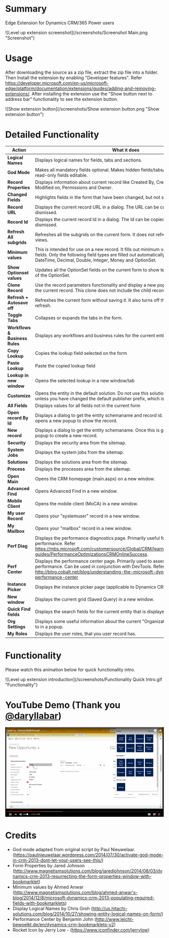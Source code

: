 # Summary
Edge Extension for Dynamics CRM/365 Power users

![Level up extension screenshot](/screenshots/Screenshot Main.png "Screenshot")

# Usage
After downloading the source as a zip file, extract the zip file into a folder. Then Install the extension by enabling "Developer features".
Refer https://developer.microsoft.com/en-us/microsoft-edge/platform/documentation/extensions/guides/adding-and-removing-extensions/. After installing
the extension use the "Show button next to address bar" functionality to see the extension button.

![Show extension button](/screenshots/Show extension button.png "Show extension button")

# Detailed Functionality

Action | What it does
--- | ---
**Logical Names** | Displays logical names for fields, tabs and sections.
**God Mode** | Makes all mandatory fields optional. Makes hidden fields/tabs/sections visible. Makes read-only fields editable.
**Record Properties** | Displays information about current record like Created By, Created On, Modified By, Modified on, Permissions and Owner. 
**Changed Fields** | Highlights fields in the form that have been changed, but not saved yet.
**Record URL** | Displays the current record URL in a dialog. The URL can be copied from the dialog and dismissed.
**Record Id** | Displays the current record Id in a dialog. The Id can be copied from the dialog and dismissed.
**Refresh All subgrids** | Refreshes all the subgrids on the current form. It does not refresh the associated views.
**Minimum values** | This is intended for use on a new record. It fills out minimum values for all required fields. Only the following field types are filled out automatically: Memo, String, Boolean, DateTime, Decimal, Double, Integer, Money and OptionSet.
**Show Optionset values** | Updates all the OptionSet fields on the current form to show text as well the the value of the OptionSet.
**Clone Record** | Use the record parameters functionality and display a new popup which is a clone of the current record. This clone does not include the child records.
**Refresh + Autosave off** | Refreshes the current form without saving it. It also turns off the auto-save after refresh.
**Toggle Tabs** | Collapses or expands the tabs in the form.
**Workflows & Business Rules** | Displays any workflows and business rules for the current entity.
**Copy Lookup** | Copies the lookup field selected on the form
**Paste Lookup** | Paste the copied lookup field
**Lookup in new window** | Opens the selected lookup in a new window/tab
**Customize** | Opens the entity in the default solution. Do not use this solution to add new fields, unless you have changed the default publisher prefix, which is "new_"
**All Fields** | Displays values for all fields not in the current form
**Open record By Id** | Displays a dialog to get the entity schemaname and record id. Once this is given, it opens a new popup to show the record.
**New record** | Displays a dialog to get the entity schemaname. Once this is given, it opens a new popup to create a new record.
**Security** | Displays the security area from the sitemap.
**System Jobs** | Displays the system jobs from the sitemap.
**Solutions** | Displays the solutions area from the sitemap.
**Process** | Displays the processes area from the sitemap.
**Open Main** | Opens the CRM homepage (main.aspx) on a new window.
**Advanced Find** | Opens Advanced Find in a new window.
**Mobile Client** | Opens the mobile client (MoCA) in a new window.
**My user Record** | Opens your "systemuser" record in a new window.
**My Mailbox** | Opens your "mailbox" record in a new window.
**Perf Diag** | Displays the performance diagnostics page. Primarily useful for assessing network performance. Refer https://mbs.microsoft.com/customersource/Global/CRM/learning/documentation/user-guides/PerformanceOptimizationsCRMOnlineSuccess.
**Perf Center** | Displays the performance center page. Primarily used to assess slow form performance. Can be used in conjunction with DevTools. Refer http://blog.cobalt.net/blog/understanding-the-microsoft-dynamics-crm-performance-center
**Instance Picker** | Displays the instance picker page (applicable to Dynamics CRM/365 Online only).
**New window** | Displays the current grid (Saved Query) in a new window.
**Quick Find fields** | Displays the search fields for the current entity that is displayed in the grid.
**Org Settings** | Displays some useful information about the current "Organization" you are connected to in a popup.
**My Roles** | Displays the user roles, that you user record has.

# Functionality
Please watch this animation below for quick functionality intro.

![Level up extension introduction](/screenshots/Functionality Quick Intro.gif "Functionality")

# YouTube Demo (Thank you [@daryllabar](https://github.com/daryllabar))
[![YouTube Demo](/screenshots/YouTubeVideoThumbnail.jpg)](https://youtu.be/zqPGeOH1OF4 "YouTube")

# Credits
* God mode adapted from original script by Paul Nieuwelaar. (https://paulnieuwelaar.wordpress.com/2014/07/30/activate-god-mode-in-crm-2013-dont-let-your-users-see-this/)
* Form Properties by Jared Johnson (http://www.magnetismsolutions.com/blog/jaredjohnson/2014/08/03/dynamics-crm-2013-resurrecting-the-form-properties-window-with-bookmarklet)
* Minimum values by Ahmed Anwar (http://www.magnetismsolutions.com/blog/ahmed-anwar's-blog/2014/12/8/microsoft-dynamics-crm-2013-populating-required-fields-with-bookmarklets)
* Display Logical Names by Chris Groh (http://us.hitachi-solutions.com/blog/2014/10/27/showing-entity-logical-names-on-form/)
* Performance Center by Benjamin John (http://www.leicht-bewoelkt.de/en/dynamics-crm-bookmarklets-v2)
* Rocket Icon by Jerry Low - (https://www.iconfinder.com/jerrylow)
